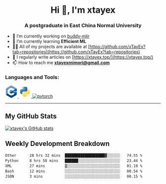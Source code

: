 
<h1 align="center">Hi 👋, I'm xtayex</h1>
<h3 align="center">A postgraduate in East China Normal University</h3>

- 🔭 I’m currently working on [buddy-mlir](https://github.com/buddy-compiler/buddy-mlir)
- 🌱 I’m currently learning **Efficient ML**
- 👨‍💻 All of my projects are available at [https://github.com/xTayEx?tab=repositories](https://github.com/xTayEx?tab=repositories)
- 📝 I regularly write articles on [https://xtayex.top/](https://xtayex.top/)
- 📫 How to reach me **xtayexmimori@gmail.com**

<h3 align="left">Languages and Tools:</h3>
<p align="left">  <a href="https://www.w3schools.com/cpp/" target="_blank" rel="noreferrer"> <img src="https://raw.githubusercontent.com/devicons/devicon/master/icons/cplusplus/cplusplus-original.svg" alt="cplusplus" width="40" height="40"/> </a> <a href="https://www.python.org" target="_blank" rel="noreferrer"> <img src="https://raw.githubusercontent.com/devicons/devicon/master/icons/python/python-original.svg" alt="python" width="40" height="40"/> </a> <a href="https://pytorch.org/" target="_blank" rel="noreferrer"> <img src="https://www.vectorlogo.zone/logos/pytorch/pytorch-icon.svg" alt="pytorch" width="40" height="40"/> </a> </p>

---
## My GitHub Stats
[![xtayex's GitHub stats](https://github-readme-stats.vercel.app/api?username=xtayex&show_icons=true&theme=transparent)](https://github.com/anuraghazra/github-readme-stats)

## Weekly Development Breakdown

<!--START_SECTION:waka-->

```txt
Other      28 hrs 32 mins  ██████████████████▓░░░░░░   74.55 %
Python     8 hrs 58 mins   ██████░░░░░░░░░░░░░░░░░░░   23.44 %
XML        27 mins         ▒░░░░░░░░░░░░░░░░░░░░░░░░   01.19 %
Bash       12 mins         ░░░░░░░░░░░░░░░░░░░░░░░░░   00.54 %
JSON       3 mins          ░░░░░░░░░░░░░░░░░░░░░░░░░   00.15 %
```

<!--END_SECTION:waka-->
